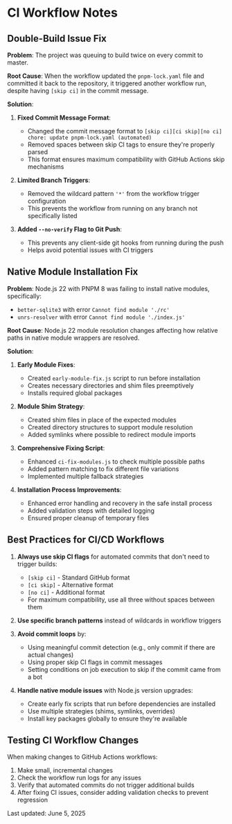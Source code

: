 # CI Workflow Notes

## Double-Build Issue Fix

**Problem**: The project was queuing to build twice on every commit to master.

**Root Cause**: When the workflow updated the `pnpm-lock.yaml` file and committed it back to the repository, it triggered another workflow run, despite having `[skip ci]` in the commit message.

**Solution**:

1. **Fixed Commit Message Format**:
   - Changed the commit message format to `[skip ci][ci skip][no ci] chore: update pnpm-lock.yaml (automated)`
   - Removed spaces between skip CI tags to ensure they're properly parsed
   - This format ensures maximum compatibility with GitHub Actions skip mechanisms

2. **Limited Branch Triggers**:
   - Removed the wildcard pattern `'*'` from the workflow trigger configuration
   - This prevents the workflow from running on any branch not specifically listed

3. **Added `--no-verify` Flag to Git Push**:
   - This prevents any client-side git hooks from running during the push
   - Helps avoid potential issues with CI triggers

## Native Module Installation Fix

**Problem**: Node.js 22 with PNPM 8 was failing to install native modules, specifically:
- `better-sqlite3` with error `Cannot find module './rc'`
- `unrs-resolver` with error `Cannot find module './index.js'`

**Root Cause**: Node.js 22 module resolution changes affecting how relative paths in native module wrappers are resolved.

**Solution**:

1. **Early Module Fixes**:
   - Created `early-module-fix.js` script to run before installation
   - Creates necessary directories and shim files preemptively
   - Installs required global packages

2. **Module Shim Strategy**:
   - Created shim files in place of the expected modules
   - Created directory structures to support module resolution
   - Added symlinks where possible to redirect module imports

3. **Comprehensive Fixing Script**:
   - Enhanced `ci-fix-modules.js` to check multiple possible paths
   - Added pattern matching to fix different file variations
   - Implemented multiple fallback strategies

4. **Installation Process Improvements**:
   - Enhanced error handling and recovery in the safe install process
   - Added validation steps with detailed logging
   - Ensured proper cleanup of temporary files

## Best Practices for CI/CD Workflows

1. **Always use skip CI flags** for automated commits that don't need to trigger builds:
   - `[skip ci]` - Standard GitHub format
   - `[ci skip]` - Alternative format
   - `[no ci]` - Additional format
   - For maximum compatibility, use all three without spaces between them

2. **Use specific branch patterns** instead of wildcards in workflow triggers

3. **Avoid commit loops** by:
   - Using meaningful commit detection (e.g., only commit if there are actual changes)
   - Using proper skip CI flags in commit messages
   - Setting conditions on job execution to skip if the commit came from a bot

4. **Handle native module issues** with Node.js version upgrades:
   - Create early fix scripts that run before dependencies are installed
   - Use multiple strategies (shims, symlinks, overrides)
   - Install key packages globally to ensure they're available

## Testing CI Workflow Changes

When making changes to GitHub Actions workflows:

1. Make small, incremental changes
2. Check the workflow run logs for any issues
3. Verify that automated commits do not trigger additional builds
4. After fixing CI issues, consider adding validation checks to prevent regression

Last updated: June 5, 2025
